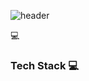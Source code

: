 ![header](https://capsule-render.vercel.app/api?type=shark&color=auto&height=300&section=header&text=Monstagram&fontSize=90)

:computer:
### Tech Stack :computer:
